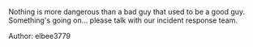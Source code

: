 Nothing is more dangerous than a bad guy that used to be a good guy. Something's going on... please talk with our incident response team.

Author: elbee3779
